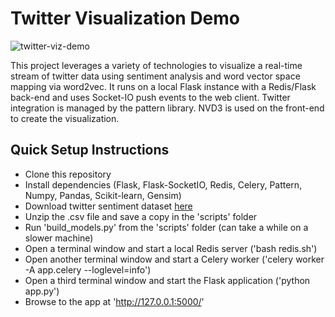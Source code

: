 # Twitter Visualization Demo

![twitter-viz-demo](https://raw.githubusercontent.com/jdwittenauer/twitter-viz-demo/master/example.png)

This project leverages a variety of technologies to visualize a real-time stream of twitter data using sentiment analysis and word vector space mapping via word2vec.  It runs on a local Flask instance with a Redis/Flask back-end and uses Socket-IO push events to the web client.  Twitter integration is managed by the pattern library.  NVD3 is used on the front-end to create the visualization.

## Quick Setup Instructions

- Clone this repository
- Install dependencies (Flask, Flask-SocketIO, Redis, Celery, Pattern, Numpy, Pandas, Scikit-learn, Gensim)
- Download twitter sentiment dataset [here](http://thinknook.com/wp-content/uploads/2012/09/Sentiment-Analysis-Dataset.zip)
- Unzip the .csv file and save a copy in the 'scripts' folder
- Run 'build_models.py' from the 'scripts' folder (can take a while on a slower machine)
- Open a terminal window and start a local Redis server ('bash redis.sh')
- Open another terminal window and start a Celery worker ('celery worker -A app.celery --loglevel=info')
- Open a third terminal window and start the Flask application ('python app.py')
- Browse to the app at 'http://127.0.0.1:5000/'